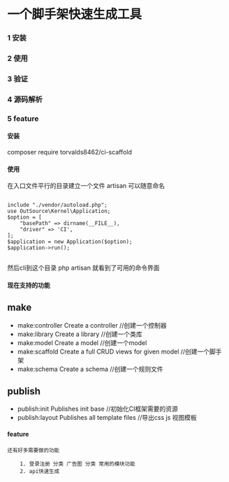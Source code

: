 # 一个脚手架快速生成工具

### 1 安装
### 2 使用
### 3 验证
### 4 源码解析
### 5 feature



#### 安装

composer require torvalds8462/ci-scaffold



#### 使用

在入口文件平行的目录建立一个文件 artisan 可以随意命名

<pre><code>
include "./vendor/autoload.php";
use OutSource\Kernel\Application;
$option = [
    "basePath" => dirname(__FILE__),
    "driver" => 'CI',
];
$application = new Application($option);
$application->run();

</code></pre>


然后cli到这个目录 php artisan
就看到了可用的命令界面


#### 现在支持的功能

 ## make
  * make:controller  Create a controller   //创建一个控制器
  * make:library     Create a library      //创建一个类库
  * make:model       Create a model        //创建一个model
  * make:scaffold    Create a full CRUD views for given model  //创建一个脚手架
  * make:schema      Create a schema       //创建一个规则文件
 ## publish
  * publish:init     Publishes init base   //初始化CI框架需要的资源
  * publish:layout   Publishes all template files   //导出css js 视图模板



#### feature

    还有好多需要做的功能

        1. 登录注册 分类 广告图 分类 常用的模块功能
        2. api快速生成